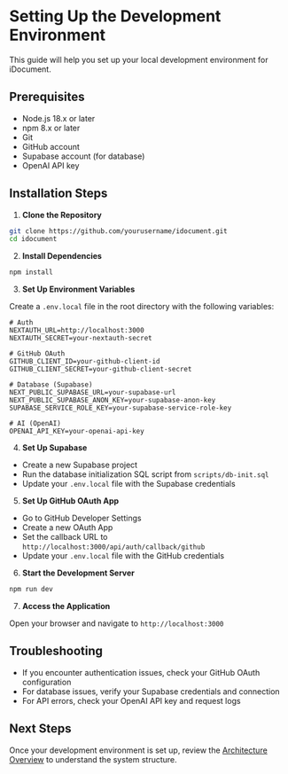 # Setting Up the Development Environment

This guide will help you set up your local development environment for iDocument.

## Prerequisites

- Node.js 18.x or later
- npm 8.x or later
- Git
- GitHub account
- Supabase account (for database)
- OpenAI API key

## Installation Steps

1. **Clone the Repository**

```bash
git clone https://github.com/yourusername/idocument.git
cd idocument
```

2. **Install Dependencies**

```bash
npm install
```

3. **Set Up Environment Variables**

Create a `.env.local` file in the root directory with the following variables:

```
# Auth
NEXTAUTH_URL=http://localhost:3000
NEXTAUTH_SECRET=your-nextauth-secret

# GitHub OAuth
GITHUB_CLIENT_ID=your-github-client-id
GITHUB_CLIENT_SECRET=your-github-client-secret

# Database (Supabase)
NEXT_PUBLIC_SUPABASE_URL=your-supabase-url
NEXT_PUBLIC_SUPABASE_ANON_KEY=your-supabase-anon-key
SUPABASE_SERVICE_ROLE_KEY=your-supabase-service-role-key

# AI (OpenAI)
OPENAI_API_KEY=your-openai-api-key
```

4. **Set Up Supabase**

- Create a new Supabase project
- Run the database initialization SQL script from `scripts/db-init.sql`
- Update your `.env.local` file with the Supabase credentials

5. **Set Up GitHub OAuth App**

- Go to GitHub Developer Settings
- Create a new OAuth App
- Set the callback URL to `http://localhost:3000/api/auth/callback/github`
- Update your `.env.local` file with the GitHub credentials

6. **Start the Development Server**

```bash
npm run dev
```

7. **Access the Application**

Open your browser and navigate to `http://localhost:3000`

## Troubleshooting

- If you encounter authentication issues, check your GitHub OAuth configuration
- For database issues, verify your Supabase credentials and connection
- For API errors, check your OpenAI API key and request logs

## Next Steps

Once your development environment is set up, review the [Architecture Overview](./architecture.md) to understand the system structure. 
